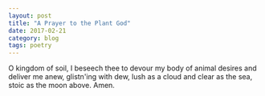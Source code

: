 ```yaml
---
layout: post
title: "A Prayer to the Plant God"
date: 2017-02-21
category: blog
tags: poetry
---
```


O kingdom of soil, I beseech thee
to devour my body of animal desires
and deliver me anew, glistn'ing with dew,
lush as a cloud and clear as the sea,
stoic as the moon above. Amen.